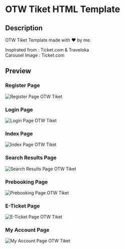# OTW Tiket HTML Template #

## Description ##
OTW Tiket Template made with &hearts; by me.

Inspirated from : Ticket.com & Traveloka  
Carousel Image : Ticket.com  

## Preview ##

### Register Page ###
![Register Page OTW Tiket](preview/register.png)

### Login Page ###
![Login Page OTW Tiket](preview/login.png)

### Index Page ###
![Index Page OTW Tiket](preview/index.png)

### Search Results Page ###
![Search Results Page OTW Tiket](preview/results.png)

### Prebooking Page ###
![Prebooking Page OTW Tiket](preview/prebooking.png)

### E-Ticket Page ###
![E-Ticket Page OTW Tiket](preview/booked.png)

### My Account Page ###
![My Account Page OTW Tiket](preview/account.png)


